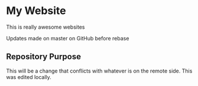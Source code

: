# My Website

This is really awesome websites

Updates made on master on GitHub before rebase

## Repository Purpose

This will be a change that conflicts
with whatever is on the remote side.
This was edited locally.